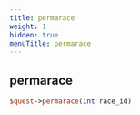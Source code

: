 ```yaml
---
title: permarace
weight: 1
hidden: true
menuTitle: permarace
---
```

## permarace
```perl
$quest->permarace(int race_id)
```